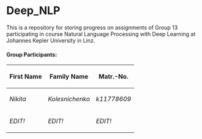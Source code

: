 # Deep_NLP

This is a repository for storing progress on assignments of Group 13 participating in course Natural Language Processing with Deep Learning at Johannes Kepler University in Linz.

#### Group Participants: 

| <p style="text-align: center;">First Name</p>  | <p style="text-align: center;">Family Name</p> | Matr.-No. |
| ---------------------------------------------- | ---------------------------------------------- | -------- |
| <p style="text-align: left">*Nikita*</p>| <p style="text-align: left">*Kolesnichenko*</p> | *k11778609* |
| <p style="text-align: left">*EDIT!*</p>| <p style="text-align: left">*EDIT!*</p> | *EDIT!* |
